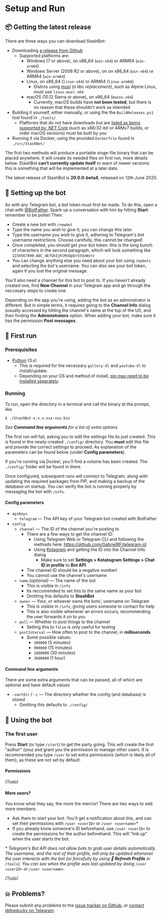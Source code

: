 # Setup and Run

## 📦 Getting the latest release

There are three ways you can download StashBot:

 * Downloading [a release from Github](https://github.com/electricduck/stashbot/releases)
    * Supported platforms are:
        * Windows (7 or above), on x86_64 (`win-x64`) or ARM64 (`win-arm64`)
        * Windows Server (2008 R2 or above), on on x86_64 (`win-x64`) or ARM64 (`win-arm64`)
        * Linux, on x86_64 (`linux-x64`) or ARM64 (`linux-arm64`)
            * Distros using [musl](https://wiki.musl-libc.org/) _(a libc replacement)_, such as Alpine Linux, must use `linux.musl-x64`
        * macOS (10.12 Sierra or above), on x86_64 (`macos-x64`)
          * Currently, macOS builds have **not been tested**, but there is no reason that these shouldn't work as intended
 * Building it yourself, either manually, or using the the `BuildReleases.ps1` tool found in `./tools/`
    * Platforms that do not have downloads but are [listed as being supported by .NET Core](https://docs.microsoft.com/en-us/dotnet/core/rid-catalog) (such as x86/32-bit or ARMv7 builds, or older macOS versions) must be built by you
 * Running it via Docker, using the provided `Dockerfile` found in `./src/StashBot/`

The first two methods will produce a portable singe-file binary that can be placed anywhere. It will create its needed files on first run; more details below. StashBot **can't currently update itself** or warn of newer versions: this is something that will be implemented at a later date.

The latest release of StashBot is **20.0.0-beta4**, released on 12th June 2020.

## 🤖 Setting up the bot

As with any Telegram bot, a bot token must first be made. To do this, open a chat with [@BotFather](https://t.me/botfather). Spark up a conversation with him by hitting **Start**: remember to be polite! Then:

 * Create a new bot with `/newbot`
 * Type the name you wish to give it; you can change this later.
 * Type the username you wish to give it, adhering to Telegram's bot username restrictions. Choose carefully, this cannot be changed!
 * Once completed, you should get your bot token: this is the long bunch of characters in the second paragraph, which will look something like `1234567890:AbC_dEfGhIjKlMnOpQrStUvWxYz`
 * You can change anything else you need about your bot using `/mybots` and selecting the bot's username. You can also see your bot token, again if you lost the original message.

You'll also need a channel for this bot to post to. If you haven't already created one, find **New Channel** in your Telegram app and go through the neccesary steps to create one.

Depending on the app you're using, adding the bot as an administrator is different. But in simple terms, it requires going to the **Channel Info** dialog (usually accessed by hitting the channel's name at the top of the UI), and then finding the **Administrators** option. When adding your bot, make sure it has the permission **Post messages**.

## 🔑 First run

### Prerequisites

 * [Python](https://www.python.org/) (3.x)
   * This is required for the necessary `gallery-dl` and `youtube-dl` to install/update.
   * Depending on your OS and method of install, [pip may need to be installed seperately](https://pip.pypa.io/en/stable/installing/).

### Running

To run, open the directory in a terminal and call the binary at the prompt, like

```
$ ./StashBot-x.x.x-xxx-xxx.bin
```

_See **Command line arguments** for a list of extra options_

The first run will fail, asking you to edit the settings file its just created. This is found in the newly-created `./config/` directory. You **must** edit this file and provide the correct settings to proceed. As explanation of the parameters can be found below (under **Config parameters**).

If you're running via Docker, you'll find a volume has been created. The `./config/` folder will be found in there.

Once configured, subsequent runs will connect to Telegram; along with updating the required packages from PIP, and making a backup of the database on startup. You can verify the bot is running properly by messaging the bot with `/info`.

#### Config parameters

 * `apiKeys`
   * `telegram` — The API key of your Telegram bot created with BotFather
 * `config`
   * `channel` — The ID of the channel you're posting to
     * There are a few ways to get the channel ID:
       * Using Telegram Web or Telegram CLI and following the methods here: https://github.com/GabrielRF/telegram-id
       * Using [Kotagram](https://kotatogram.github.io/) and getting the ID into the Channel Info dialog
         * Make sure to set **Settings > Kotatogram Settings > Chat ID in profile** to **Bot API**
     * The channel ID should be a negative number!
     * You cannot use the channel's username
   * `name` _(optional)_ — The name of the bot
     * This is visible in `/info`
     * Its reccomended to set this to the same name as your bot
     * Omitting this defaults to **StashBot**
   * `owner` — Your, or whoever owns the bots', username on Telegram
     * This is visible in `/info`, giving users someone to contact for help
     * This is also visible whenever an errors occurs, recommending the user forwards it on to you
   * `poll` — Whether to post things to the channel
     * Setting this to `false` is only useful for testing
   * `postInterval` — How often to post to the channel, in **milliseconds**
     * Some possible values:
       * `300000` (5 minutes)
       * `900000` (15 minutes)
       * `1800000` (30 minutes)
       * `3600000` (1 hour)

#### Command line arguments

There are some extra arguments that can be passed, all of which are optional and have default values

 * `-confdir` / `-c` — The directory whether the config (and database) is stored
   * Omitting this defaults to `./config/`

## 🤔 Using the bot

### The first user

Press **Start** (or type `/start`) to get the party going. This will create the first "author" (you) and grant you the permission to manage other users. It is recommended you type `/user` to set extra permissions (which is likely all of them), as these are not set by default.

#### Permissions

_(Todo)_

#### More users?

You know what they say, the more the merrior! There are two ways to add more members:

 * Ask them to start your bot. You'll get a notification about this, and can set their permissions with `/user <userID>` or `/user <username>`*
 * If you already know someone's ID beforehand, use `/user <userID>` to create the permissions for the author beforehand. This will "link up" when the user starts the bot.

_* Telegram's Bot API does not allow bots to grab user details automatically. The username, and the rest of their profile, will only be updated whenever the user interacts with the bot (or forcefully by using **🔄 Refresh Profile** in `/tools`). You can see when the profile was last updated by doing `/user <userID>` or `/user <username>`._

_(Todo)_

## 💥 Problems?

Please submit any problems to the [issue tracker on Github](https://github.com/electricduck/stashbot/issues), or [contact @theducky on Telegram](https://t.me/theducky).